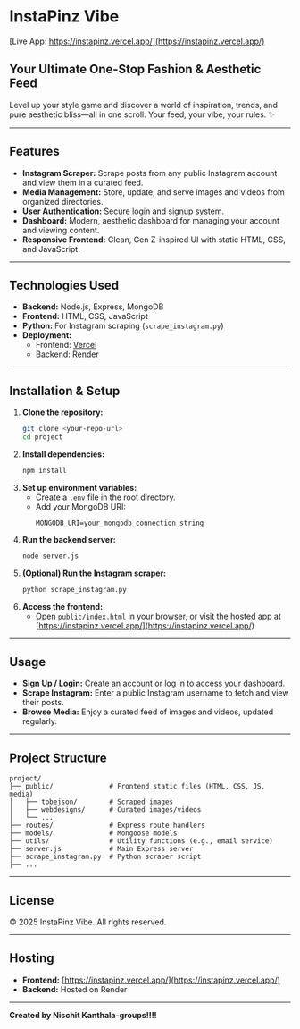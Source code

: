 # InstaPinz Vibe

[Live App: https://instapinz.vercel.app/](https://instapinz.vercel.app/)

## Your Ultimate One-Stop Fashion & Aesthetic Feed

Level up your style game and discover a world of inspiration, trends, and pure aesthetic bliss—all in one scroll. Your feed, your vibe, your rules. ✨

---

## Features
- **Instagram Scraper:** Scrape posts from any public Instagram account and view them in a curated feed.
- **Media Management:** Store, update, and serve images and videos from organized directories.
- **User Authentication:** Secure login and signup system.
- **Dashboard:** Modern, aesthetic dashboard for managing your account and viewing content.
- **Responsive Frontend:** Clean, Gen Z-inspired UI with static HTML, CSS, and JavaScript.

---

## Technologies Used
- **Backend:** Node.js, Express, MongoDB
- **Frontend:** HTML, CSS, JavaScript
- **Python:** For Instagram scraping (`scrape_instagram.py`)
- **Deployment:**
  - Frontend: [Vercel](https://vercel.com/)
  - Backend: [Render](https://render.com/)

---

## Installation & Setup

1. **Clone the repository:**
   ```sh
   git clone <your-repo-url>
   cd project
   ```
2. **Install dependencies:**
   ```sh
   npm install
   ```
3. **Set up environment variables:**
   - Create a `.env` file in the root directory.
   - Add your MongoDB URI:
     ```env
     MONGODB_URI=your_mongodb_connection_string
     ```
4. **Run the backend server:**
   ```sh
   node server.js
   ```
5. **(Optional) Run the Instagram scraper:**
   ```sh
   python scrape_instagram.py
   ```
6. **Access the frontend:**
   - Open `public/index.html` in your browser, or visit the hosted app at [https://instapinz.vercel.app/](https://instapinz.vercel.app/)

---

## Usage
- **Sign Up / Login:** Create an account or log in to access your dashboard.
- **Scrape Instagram:** Enter a public Instagram username to fetch and view their posts.
- **Browse Media:** Enjoy a curated feed of images and videos, updated regularly.

---

## Project Structure
```
project/
├── public/              # Frontend static files (HTML, CSS, JS, media)
│   ├── tobejson/        # Scraped images
│   ├── webdesigns/      # Curated images/videos
│   └── ...
├── routes/              # Express route handlers
├── models/              # Mongoose models
├── utils/               # Utility functions (e.g., email service)
├── server.js            # Main Express server
├── scrape_instagram.py  # Python scraper script
├── ...
```

---

## License
© 2025 InstaPinz Vibe. All rights reserved.

---

## Hosting
- **Frontend:** [https://instapinz.vercel.app/](https://instapinz.vercel.app/)
- **Backend:** Hosted on Render

---

**Created by Nischit Kanthala-groups!!!!** 